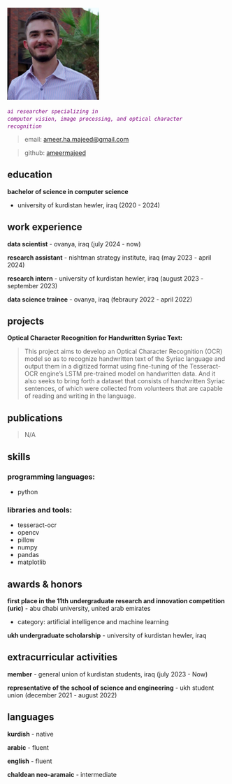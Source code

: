![picture of me](image.png)

_<code style="color : purple">ai researcher specializing in computer vision, image processing, and optical character recognition</code>_

> email: [ameer.ha.majeed@gmail.com](ameer.ha.majeed@gmail.com)

> github: [ameermajeed](https://github.com/ameermajeed)

## education
__bachelor of science in computer science__
- university of kurdistan hewler, iraq (2020 - 2024)

## work experience
__data scientist__ - ovanya, iraq (july 2024 - now)

__research assistant__ - nishtman strategy institute, iraq (may 2023 - april 2024)

__research intern__ - university of kurdistan hewler, iraq (august 2023 - september 2023)

__data science trainee__ - ovanya, iraq (febraury 2022 - april 2022)

## projects
__Optical Character Recognition for Handwritten Syriac Text:__ 
> This project aims to develop an Optical Character Recognition (OCR) model so as to recognize handwritten text of the Syriac language and output them in a digitized format using fine-tuning of the Tesseract-OCR engine’s LSTM pre-trained model on handwritten data. And it also seeks to bring forth a dataset that consists of handwritten Syriac sentences, of which were collected from volunteers that are capable of reading and writing in the language.

## publications
> N/A

## skills
### programming languages:
* python

### libraries and tools:
* tesseract-ocr
* opencv
* pillow
* numpy
* pandas
* matplotlib

## awards & honors
__first place in the 11th undergraduate research and innovation competition (uric)__ - abu dhabi university, united arab emirates
* category: artificial intelligence and machine learning

__ukh undergraduate scholarship__ - university of kurdistan hewler, iraq

## extracurricular activities
__member__  - general union of kurdistan students, iraq (july 2023 - Now)

__representative of the school of science and engineering__ - ukh student union (december 2021 - august
2022)

## languages
__kurdish__ - native

__arabic__ - fluent

__english__ - fluent

__chaldean neo-aramaic__ - intermediate
